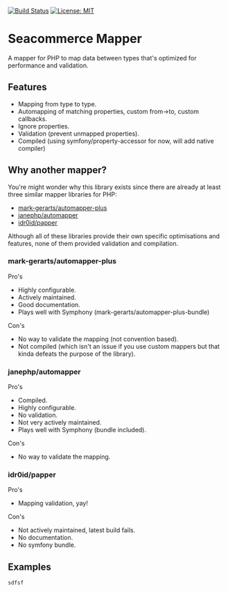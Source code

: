 [![Build Status](https://travis-ci.org/Seacommerce/php-mapper.svg?branch=master)](https://travis-ci.org/Seacommerce/php-mapper)
[![License: MIT](https://img.shields.io/badge/License-MIT-yellow.svg)](https://opensource.org/licenses/MIT)

# Seacommerce Mapper
A mapper for PHP to map data between types that's optimized for
performance and validation.

## Features
- Mapping from type to type.
- Automapping of matching properties, custom from->to, custom callbacks.
- Ignore properties.
- Validation (prevent unmapped properties).
- Compiled (using symfony/property-accessor for now, will add native compiler) 

## Why another mapper?
You're might wonder why this library exists since there are already 
at least three similar mapper libraries for PHP:

- [mark-gerarts/automapper-plus](https://github.com/mark-gerarts/automapper-plus)
- [janephp/automapper](https://github.com/janephp/janephp)
- [idr0id/papper](https://github.com/idr0id/Papper)

Although all of these libraries provide their own specific 
optimisations and features, none of them provided validation 
and compilation.

### mark-gerarts/automapper-plus
Pro's
- Highly configurable.
- Actively maintained.
- Good documentation.
- Plays well with Symphony (mark-gerarts/automapper-plus-bundle)

Con's
- No way to validate the mapping (not convention based).
- Not compiled (which isn't an issue if you use custom mappers but that
kinda defeats the purpose of the library).

### janephp/automapper
Pro's
- Compiled.
- Highly configurable.
- No validation.
- Not very actively maintained.
- Plays well with Symphony (bundle included).

Con's
- No way to validate the mapping.

### idr0id/papper
Pro's
- Mapping validation, yay!

Con's
- Not actively maintained, latest build fails.
- No documentation.
- No symfony bundle.

## Examples

```php
sdfsf
```